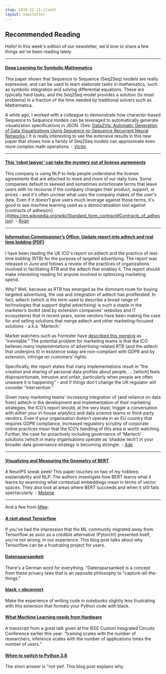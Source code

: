 ```yaml
---
slug: 2019-12-11-client
layout: newsletter
---
```


## Recommended Reading

Hello!  In this week's edition of our newsletter, we'd love to share a few things we've been reading lately.

---


#### [Deep Learning for Symbolic Mathematics](https://arxiv.org/abs/1912.01412)

This paper shows that Sequence to Sequence (Seq2Seq) models are really expressive, and can be used to learn elaborate tasks in mathematics, such as symbolic integration and solving differential equations. These are typically hard tasks, and the Seq2Seq model provides a solution (to most problems) in a fraction of the time needed by traditional solvers such as Mathematica.

A while ago, I worked with a colleague to demonstrate how character-based Sequence to Sequence models can be leveraged to automatically generate visualization specifications in JSON. (See: [Data2Vis: Automatic Generation of Data Visualizations Using Sequence-to-Sequence Recurrent Neural Networks](https://ieeexplore.ieee.org/document/8744242).)
It is really interesting to see the extensive results in this new paper that shows how a family of Seq2Seq models can approximate even more complex math operations. - *[Victor](https://twitter.com/vykthur)*

---

#### [This ‘robot lawyer’ can take the mystery out of license agreements](https://www.theverge.com/2019/11/20/20973830/robot-lawyer-donotpay-ai-startup-license-agreements-sign-arbitration-clauses)

This company is using NLP to help people understand the license agreements that are attached to more and more of our daily lives. Some companies default to skewed and sometimes extortionate terms that leave users with no recourse if the company changes their product, support, or prices - and it's often unclear what uses the company makes of the user's data. Even if it doesn't give users much leverage against those terms, it's good to see machine learning used as a democratization tool against [contracts of adhesion]((https://en.wikipedia.org/wiki/Standard_form_contract#Contracts_of_adhesion). - *[Ryan](https://twitter.com/MicallefEsq)*

---
#### [Information Commissioner’s Office: Update report into adtech and real time bidding (PDF)](https://ico.org.uk/media/about-the-ico/documents/2615156/adtech-real-time-bidding-report-201906.pdf)

I have been reading the UK ICO's report on adtech and the practice of real-time bidding (RTB) for the purpose of targeted advertising. The report was released in June and follows a review of the practices of organizations involved in facilitating RTB and the adtech that enables it. The report should make interesting reading for anyone involved in optimizing marketing spend. 

Why? Well, because as RTB has emerged as the dominant route for buying targeted advertising, the use and integration of adtech has proliferated. In fact, adtech (which is the term used to describe a broad range of technologies that support digital advertising) is such a staple in the marketer’s toolkit (and by extension companies' websites and IT ecosystems) that in recent years, some vendors have been making the case for and selling solutions that merge adtech and other marketing-focused solutions - a.k.a. ’Martech.’ 

Market watchers such as Forrester have [described this merging](https://go.forrester.com/blogs/why-the-convergence-of-adtech-and-martech-matters/) as “inevitable." The potential problem for marketing teams is that the ICO believes many implementations of advertising-related RTB (and the adtech that underpins it) in existence today are non-compliant with GDPR and by extension, infringe on customers’ rights.

Specifically, the report states that many implementations result in “the creation and sharing of personal data profiles about people, … [which] feels disproportionate, intrusive and unfair, particularly when people are often unaware it is happening” - and if things don't change the UK regulator will consider "intervention."

Given many marketing teams’ increasing integration of (and reliance on data from) adtech in the development and implementation of their marketing strategies, the ICO’s report should, at the very least, trigger a conversation with either your in-house analytics and data science teams or third-party vendors. Even if your organisation doesn’t operate in an EU country that requires GDPR compliance, increased regulatory scrutiny of corporate online practices mean that the ICO’s handling of this area is worth watching. Further, the case for proactively including governance of ‘Martech’ solutions (which in many organisations operate as ‘shadow tech’) in your broader data governance strategy is becoming stronger. - *[Ade](https://twitter.com/Adewunmi)*

---

#### [Visualizing and Measuring the Geometry of BERT](https://arxiv.org/abs/1906.02715)

A NeurIPS sneak peek! This paper touches on two of my hobbies: explainability and NLP. The authors investigate how BERT learns what it learns by  examining what contextual embeddings mean in terms of vector spaces. They also look at areas where BERT succeeds and when it still fails spectacularly. - *[Melanie](https://www.linkedin.com/in/melanierbeck/)*

---

And a few from [Mike](https://twitter.com/mikepqr):

#### [A rant about Tensorflow](https://nostalgebraist.tumblr.com/post/189464877164/attention-conservation-notice-machine-learning)

If you've had the impression that the ML community migrated away from Tensorflow as soon as a credible alternative (Pytorch!) presented itself, you're not wrong, in our experience. This blog post talks about why Tensorflow can be a frustrating project for users.

#### [Datensparsamkeit](https://martinfowler.com/bliki/Datensparsamkeit.html) 

There's a German word for everything. "Datensparsamkeit is a concept from these privacy laws that is an opposite philosophy to "capture-all-the-things."

#### [black + nbconvert](https://github.com/dfm/black_nbconvert)

Make the experience of writing code in notebooks slightly less frustrating with this extension that formats your Python code with black.

#### [What Machine Learning needs from Hardware](https://petewarden.com/2019/04/14/what-machine-learning-needs-from-hardware/)

A transcript from a great talk given at the IEEE Custom Integrated Circuits Conference earlier this year: "training scales with the number of researchers, inference scales with the number of applications times the number of users."

#### [When to switch to Python 3.8](https://pythonspeed.com/articles/major-python-release/)

The short answer is "not yet!. This blog post explains why.